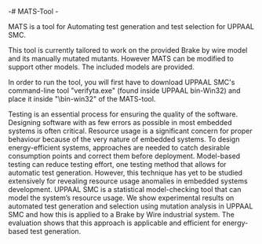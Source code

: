 -# MATS-Tool - </br>

MATS is a tool for Automating test generation and test selection for UPPAAL SMC.

This tool is currently tailored to work on the provided Brake by wire model and its manually mutated mutants. However MATS can be modified to support other models. The included models are provided.

In order to run the tool, you will first have to download UPPAAL SMC's command-line tool "verifyta.exe" (found inside UPPAAL bin-Win32)
and place it inside "\bin-win32" of the MATS-tool.

Testing is an essential process for ensuring the quality of the software. Designing software with as few errors as possible in most embedded systems is often critical. Resource usage is a significant concern for proper behaviour because of the very nature of embedded systems. To design energy-efficient systems, approaches are needed to catch desirable consumption points and correct them before deployment. Model-based testing can reduce testing effort, one testing method that allows for automatic test generation. However, this technique has yet to be studied extensively for revealing resource usage anomalies in embedded systems development. UPPAAL SMC is a statistical model-checking tool that can model the system’s resource usage. We show experimental results on automated test generation and selection using mutation analysis in UPPAAL SMC and how this is applied to a Brake by Wire industrial system. The evaluation shows that this approach is applicable and efficient for energy-based test generation. 
